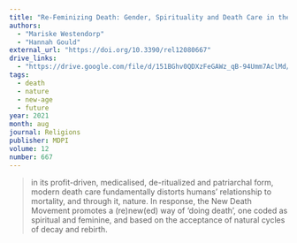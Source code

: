 ```yaml
---
title: "Re-Feminizing Death: Gender, Spirituality and Death Care in the Anthropocene"
authors:
  - "Mariske Westendorp"
  - "Hannah Gould"
external_url: "https://doi.org/10.3390/rel12080667"
drive_links:
  - "https://drive.google.com/file/d/151BGhv0QDXzFeGAWz_qB-94Umm7AclMd/view?usp=drivesdk"
tags:
  - death
  - nature
  - new-age
  - future
year: 2021
month: aug
journal: Religions
publisher: MDPI
volume: 12
number: 667
---
```


> in its profit-driven, medicalised, de-ritualized and patriarchal form, modern death care fundamentally distorts humans’ relationship to mortality, and through it, nature. In response, the New Death Movement promotes a (re)new(ed) way of ‘doing death’, one coded as spiritual and feminine, and based on the acceptance of natural cycles of decay and rebirth.
